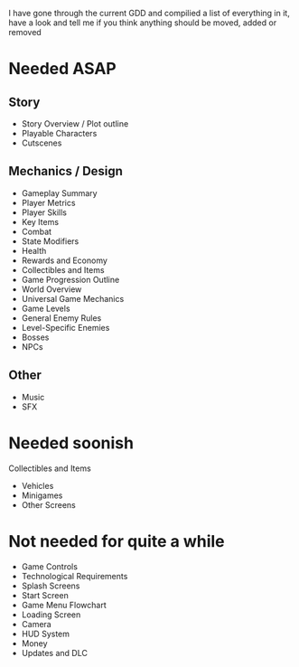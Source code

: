 I have gone through the current GDD and compilied a list of everything in it, have a look and tell me if you think anything should be moved, added or removed

# __Needed ASAP__
## Story
- Story Overview / Plot outline
- Playable Characters
- Cutscenes
## Mechanics / Design
- Gameplay Summary
- Player Metrics
- Player Skills
- Key Items
- Combat
- State Modifiers
- Health
- Rewards and Economy
- Collectibles and Items
- Game Progression Outline
- World Overview
- Universal Game Mechanics
- Game Levels
- General Enemy Rules
- Level-Specific Enemies
- Bosses
- NPCs
## Other
- Music
- SFX
# __Needed soonish__
Collectibles and Items
- Vehicles
- Minigames
- Other Screens
# __Not needed for quite a while__
- Game Controls
- Technological Requirements
- Splash Screens
- Start Screen
- Game Menu Flowchart
- Loading Screen
- Camera
- HUD System
- Money
- Updates and DLC

